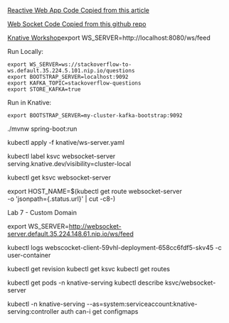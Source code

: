 [Reactive Web App Code Copied from this article](https://developer.okta.com/blog/2018/09/25/spring-webflux-websockets-react)

[Web Socket Code Copied from this github repo](https://github.com/marios-code-path/spring-web-sockets)

[Knative Workshop](https://docs.google.com/document/d/1QKjyWAJxZahQFUc8FkM_0gVtgDRUDgJq7zcJLiFjjjw/edit#)export WS_SERVER=http://localhost:8080/ws/feed

Run Locally:
```
export WS_SERVER=ws://stackoverflow-to-ws.default.35.224.5.101.nip.io/questions
export BOOTSTRAP_SERVER=localhost:9092
export KAFKA_TOPIC=stackoverflow-questions
export STORE_KAFKA=true
```

Run in Knative:
```
export BOOTSTRAP_SERVER=my-cluster-kafka-bootstrap:9092
```


./mvnw spring-boot:run

kubectl apply -f knative/ws-server.yaml

kubectl label ksvc websocket-server \
  serving.knative.dev/visibility=cluster-local

kubectl get ksvc websocket-server

export HOST_NAME=$(kubectl get route websocket-server \
  -o 'jsonpath={.status.url}' | cut -c8-)

Lab 7 - Custom Domain


export WS_SERVER=http://websocket-server.default.35.224.148.61.nip.io/ws/feed


kubectl logs webscocket-client-59vhl-deployment-658cc6fdf5-skv45 -c user-container

kubectl get revision
kubectl get ksvc
kubectl get routes

kubectl get pods -n knative-serving
kubectl describe ksvc/websocket-server


kubectl -n knative-serving --as=system:serviceaccount:knative-serving:controller auth can-i get configmaps